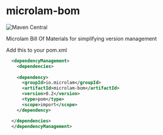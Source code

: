 # microlam-bom

![Maven Central](https://img.shields.io/maven-central/v/io.microlam/microlam-bom)

Microlam Bill Of Materials for simplifying version management

Add this to your pom.xml

```pom.xml
  <dependencyManagement>
    <dependencies>
 
	<dependency>
      <groupId>io.microlam</groupId>
      <artifactId>microlam-bom</artifactId>
      <version>0.2</version>
      <type>pom</type>
      <scope>import</scope>
    </dependency>

  </dependencies>
  </dependencyManagement>

```
